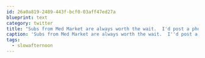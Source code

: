 ```yaml
---
id: 26a0a819-2489-443f-bcf0-03aff47ed27a
blueprint: text
category: twitter
title: "Subs from Med Market are always worth the wait.  I'd post a photo but I already ate the whole thing #slowafternoon"
caption: 'Subs from Med Market are always worth the wait.  I''d post a photo but I already ate the whole thing <span class="hashtag hashtag_local">#<a href="http://tweettemp.darylchymko.ca/?tag=slowafternoon">slowafternoon</a>'
tags:
  - slowafternoon
---
```


